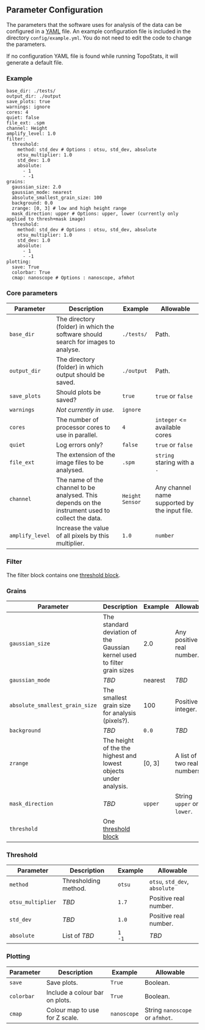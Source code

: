 ## Parameter Configuration

The parameters that the software uses for analysis of the data can be configured in a [YAML](https://yaml.org/) file. An example configuration file is included in the directory `config/example.yml`. You do not need to edit the code to change the parameters.

If no configuration YAML file is found while running TopoStats, it will generate a default file.

### Example

```{yaml}
base_dir: ./tests/
output_dir: ./output
save_plots: true
warnings: ignore
cores: 4
quiet: false
file_ext: .spm
channel: Height
amplify_level: 1.0
filter:
  threshold:
    method: std_dev # Options : otsu, std_dev, absolute
    otsu_multiplier: 1.0
    std_dev: 1.0
    absolute:
      - 1
      - -1
grains:
  gaussian_size: 2.0
  gaussian_mode: nearest
  absolute_smallest_grain_size: 100
  background: 0.0
  zrange: [0, 3] # low and high height range
  mask_direction: upper # Options: upper, lower (currently only applied to thresh+mask image)
  threshold:
    method: std_dev # Options : otsu, std_dev, absolute
    otsu_multiplier: 1.0
    std_dev: 1.0
    absolute:
      - 1
      - -1
plotting:
  save: True
  colorbar: True
  cmap: nanoscope # Options : nanoscope, afmhot
```

### Core parameters

| Parameter | Description | Example | Allowable |
| --- | --- | --- | --- |
| `base_dir` | The directory (folder) in which the software should search for images to analyse. | `./tests/` | Path. |
| `output_dir` | The directory (folder) in which output should be saved. | `./output` | Path. |
| `save_plots` | Should plots be saved? | `true` | `true` or `false` |
| `warnings` | *Not currently in use.* | `ignore` | |
| `cores` | The number of processor cores to use in parallel. | `4` | `integer` <= available cores |
| `quiet` | Log errors only? | `false` | `true` or `false` |
| `file_ext` | The extension of the image files to be analysed. | `.spm` | `string` staring with a `.` |
| `channel` | The name of the channel to be analysed. This depends on the instrument used to collect the data. | `Height Sensor` | Any channel name supported by the input file. |
| `amplify_level` | Increase the value of all pixels by this multiplier. | `1.0` | `number` |

### Filter

The filter block contains one [threshold block](#threshold).

### Grains

| Parameter | Description | Example | Allowable |
| --- | --- | --- | --- |
| `gaussian_size` | The standard deviation of the Gaussian kernel used to filter grain sizes | 2.0 | Any positive real number. |
| `gaussian_mode` | *TBD* | nearest | *TBD* |
| `absolute_smallest_grain_size` | The smallest grain size for analysis (pixels?). | 100 | Positive integer. |
| `background` | *TBD* | `0.0` | *TBD* |
| `zrange` | The height of the the highest and lowest objects under analysis. | [0, 3] | A list of two real numbers. |
| `mask_direction` | *TBD* | `upper` | String `upper` or `lower`. |
| `threshold` | One [threshold block](#threshold) | | |

### Threshold

| Parameter | Description | Example | Allowable |
| --- | --- | --- | --- |
| `method` | Thresholding method. | `otsu` | `otsu`, `std_dev`, `absolute` |
| `otsu_multiplier` | *TBD* | `1.7` | Positive real number. |
| `std_dev` | *TBD* | `1.0` | Positive real number. |
| `absolute` | List of *TBD* | `1` <br/> `-1` | *TBD* |

### Plotting

| Parameter | Description | Example | Allowable |
| --- | --- | --- | --- |
| `save` | Save plots. | `True` | Boolean. |
| `colorbar` | Include a colour bar on plots. | `True` | Boolean. |
| `cmap` | Colour map to use for Z scale. | `nanoscope` | String `nanoscope` or `afmhot`. |
